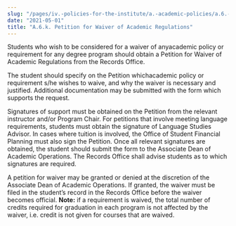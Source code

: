 ```yaml
---
slug: "/pages/iv.-policies-for-the-institute/a.-academic-policies/a.6.-grades-credits-and-academic-policies/a.6.k.-petition-for-waiver-of-academic-regulations"
date: "2021-05-01"
title: "A.6.k. Petition for Waiver of Academic Regulations"
---
```


Students who wish to be considered for a waiver of anyacademic policy or requirement for any degree program should obtain a Petition for Waiver of Academic Regulations from the Records Office. 

The student should specify on the Petition whichacademic policy or requirement s/he wishes to waive, and why the waiver is necessary and justified. Additional documentation may be submitted with the form which supports the request.

Signatures of support must be obtained on the Petition from the relevant instructor and/or Program Chair. For petitions that involve meeting language requirements, students must obtain the signature of Language Studies Advisor. In cases where tuition is involved, the Office of Student Financial Planning must also sign the Petition. Once all relevant signatures are obtained, the student should submit the form to the Associate Dean of Academic Operations. The Records Office shall advise students as to which signatures are required.

A petition for waiver may be granted or denied at the discretion of the Associate Dean of Academic Operations. If granted, the waiver must be filed in the student’s record in the Records Office before the waiver becomes official. **Note:** if a requirement is waived, the total number of credits required for graduation in each program is not affected by the waiver, i.e. credit is not given for courses that are waived.